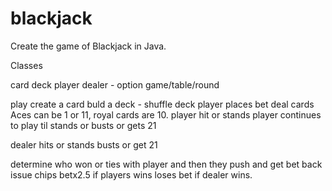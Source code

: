 # blackjack

Create the game of Blackjack in Java.

Classes

card
deck
player
dealer - option
game/table/round

play
create a card
buld a deck - shuffle deck
player places bet
deal cards
Aces can be 1 or 11, royal cards are 10.
player hit or stands 
player continues to play til stands or busts or gets 21


dealer hits or stands busts or get 21

determine who won or ties with player and then they push and get bet back
issue chips betx2.5 if players wins loses bet if dealer wins.
